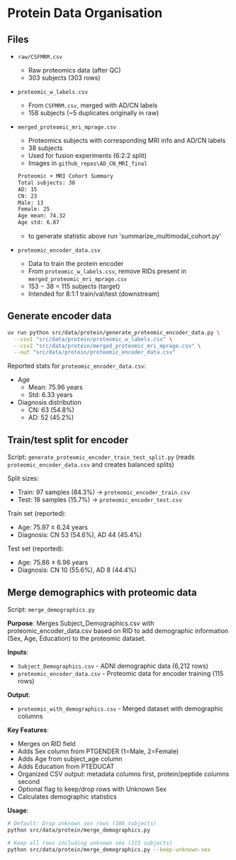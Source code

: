 # Protein Data Organisation

## Files

- `raw/CSFMRM.csv`
  - Raw proteomics data (after QC)
  - 303 subjects (303 rows)

- `proteomic_w_labels.csv`
  - From `CSFMRM.csv`, merged with AD/CN labels
  - 158 subjects (~5 duplicates originally in raw)

- `merged_proteomic_mri_mprage.csv`
  - Proteomics subjects with corresponding MRI info and AD/CN labels
  - 38 subjects
  - Used for fusion experiments (6:2:2 split)
  - Images in `github_repos\AD_CN_MRI_final`
  
  ```bash
  Proteomic + MRI Cohort Summary
  Total subjects: 38
  AD: 15
  CN: 23
  Male: 13
  Female: 25
  Age mean: 74.32
  Age std: 6.87
  ```
  - to generate statistic above run 'summarize_multimodal_cohort.py'

- `proteomic_encoder_data.csv`
  - Data to train the protein encoder
  - From `proteomic_w_labels.csv`, remove RIDs present in `merged_proteomic_mri_mprage.csv`
  - 153 − 38 = 115 subjects (target)
  - Intended for 8:1:1 train/val/test (downstream)

## Generate encoder data

```bash
uv run python src/data/protein/generate_proteomic_encoder_data.py \
  --csv1 "src/data/protein/proteomic_w_labels.csv" \
  --csv2 "src/data/protein/merged_proteomic_mri_mprage.csv" \
  --out "src/data/protein/proteomic_encoder_data.csv"
```

Reported stats for `proteomic_encoder_data.csv`:

- Age
  - Mean: 75.96 years
  - Std:  6.33 years
- Diagnosis distribution
  - CN: 63 (54.8%)
  - AD: 52 (45.2%)

## Train/test split for encoder

Script: `generate_proteomic_encoder_train_test_split.py` (reads `proteomic_encoder_data.csv` and creates balanced splits)

Split sizes:

- Train: 97 samples (84.3%) → `proteomic_encoder_train.csv`
- Test:  18 samples (15.7%) → `proteomic_encoder_test.csv`

Train set (reported):

- Age: 75.97 ± 6.24 years
- Diagnosis: CN 53 (54.6%), AD 44 (45.4%)

Test set (reported):

- Age: 75.86 ± 6.96 years
- Diagnosis: CN 10 (55.6%), AD 8 (44.4%)

## Merge demographics with proteomic data

Script: `merge_demographics.py`

**Purpose**: Merges Subject_Demographics.csv with proteomic_encoder_data.csv based on RID to add demographic information (Sex, Age, Education) to the proteomic dataset.

**Inputs**:
- `Subject_Demographics.csv` - ADNI demographic data (6,212 rows)
- `proteomic_encoder_data.csv` - Proteomic data for encoder training (115 rows)

**Output**:
- `proteomic_with_demographics.csv` - Merged dataset with demographic columns

**Key Features**:
- Merges on RID field
- Adds Sex column from PTGENDER (1=Male, 2=Female)
- Adds Age from subject_age column
- Adds Education from PTEDUCAT
- Organized CSV output: metadata columns first, protein/peptide columns second
- Optional flag to keep/drop rows with Unknown Sex
- Calculates demographic statistics

**Usage**:
```bash
# Default: Drop unknown sex rows (106 subjects)
python src/data/protein/merge_demographics.py

# Keep all rows including unknown sex (115 subjects)
python src/data/protein/merge_demographics.py --keep-unknown-sex
```